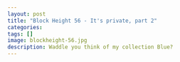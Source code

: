 ```yaml
---
layout: post
title: "Block Height 56 - It's private, part 2"
categories:
tags: []
image: blockheight-56.jpg
description: Waddle you think of my collection Blue?
---
```

